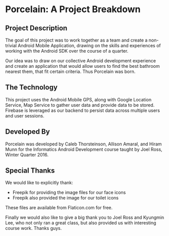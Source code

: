 Porcelain: A Project Breakdown
=========

Project Description
-------------------

The goal of this project was to work together as a team and create a non-trivial Android Mobile Application, drawing on the skills
and experiences of working with the Android SDK over the course of a quarter.

Our idea was to draw on our collective Android development experience and create an application that would allow users to find the best bathroom nearest them,
that fit certain criteria. Thus Porcelain was born.

The Technology
--------------

This project uses the Android Mobile GPS, along with Google Location Service, Map Service to gather user data and provide data to be stored.
Firebase is leveraged as our backend to persist data across multiple users and user sessions.

Developed By
------------

Porcelain was developed by Caleb Thorsteinson, Allison Amaral, and Hiram Munn for the Informatics Android Development
course taught by Joel Ross, Winter Quarter 2016.

Special Thanks
--------------
We would like to explicitly thank:

- Freepik for providing the image files for our face icons
- Freepik also provided the image for our toilet icons

These files are available from Flaticon.com for free.

Finally we would also like to give a big thank you to Joel Ross and Kyungmin Lee, who not only ran a great class, but also provided us with interesting course work. Thanks guys.


 




